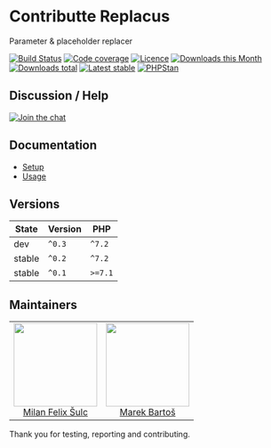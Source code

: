 # Contributte Replacus

Parameter & placeholder replacer

[![Build Status](https://img.shields.io/travis/contributte/replacus.svg?style=flat-square)](https://travis-ci.org/contributte/replacus)
[![Code coverage](https://img.shields.io/coveralls/contributte/replacus.svg?style=flat-square)](https://coveralls.io/r/contributte/replacus)
[![Licence](https://img.shields.io/packagist/l/contributte/replacus.svg?style=flat-square)](https://packagist.org/packages/contributte/replacus)
[![Downloads this Month](https://img.shields.io/packagist/dm/contributte/replacus.svg?style=flat-square)](https://packagist.org/packages/contributte/replacus)
[![Downloads total](https://img.shields.io/packagist/dt/contributte/replacus.svg?style=flat-square)](https://packagist.org/packages/contributte/replacus)
[![Latest stable](https://img.shields.io/packagist/v/contributte/replacus.svg?style=flat-square)](https://packagist.org/packages/contributte/replacus)
[![PHPStan](https://img.shields.io/badge/PHPStan-enabled-brightgreen.svg?style=flat-square)](https://github.com/phpstan/phpstan)

## Discussion / Help

[![Join the chat](https://img.shields.io/gitter/room/contributte/contributte.svg?style=flat-square)](https://gitter.im/contributte/contributte)

## Documentation

- [Setup](.docs/README.md#setup)
- [Usage](.docs/README.md#usage)

## Versions

| State       | Version | PHP     |
|-------------|---------|---------|
| dev         | `^0.3`  | `^7.2`  |
| stable      | `^0.2`  | `^7.2`  |
| stable      | `^0.1`  | `>=7.1` |

## Maintainers

<table>
  <tbody>
    <tr>
      <td align="center">
        <a href="https://github.com/f3l1x">
            <img width="150" height="150" src="https://avatars2.githubusercontent.com/u/538058?v=3&s=150">
        </a>
        </br>
        <a href="https://github.com/f3l1x">Milan Felix Šulc</a>
      </td>
      <td align="center">
        <a href="https://github.com/mabar">
            <img width="150" height="150" src="https://avatars0.githubusercontent.com/u/20974277?s=150&v=4">
        </a>
        </br>
        <a href="https://github.com/mabar">Marek Bartoš</a>
      </td>
    </tr>
  <tbody>
</table>

Thank you for testing, reporting and contributing.
